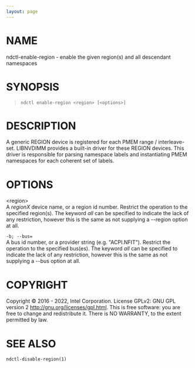 ```yaml
---
layout: page
---
```


# NAME

ndctl-enable-region - enable the given region(s) and all descendant
namespaces

# SYNOPSIS

>     ndctl enable-region <region> [<options>]

# DESCRIPTION

A generic REGION device is registered for each PMEM range /
interleave-set. LIBNVDIMM provides a built-in driver for these REGION
devices. This driver is responsible for parsing namespace labels and
instantiating PMEM namespaces for each coherent set of labels.

# OPTIONS

\<region\>  
A *regionX* device name, or a region id number. Restrict the operation
to the specified region(s). The keyword *all* can be specified to
indicate the lack of any restriction, however this is the same as not
supplying a --region option at all.

`-b; --bus=`  
A bus id number, or a provider string (e.g. "ACPI.NFIT"). Restrict the
operation to the specified bus(es). The keyword *all* can be specified
to indicate the lack of any restriction, however this is the same as not
supplying a --bus option at all.

# COPYRIGHT

Copyright © 2016 - 2022, Intel Corporation. License GPLv2: GNU GPL
version 2 <http://gnu.org/licenses/gpl.html>. This is free software: you
are free to change and redistribute it. There is NO WARRANTY, to the
extent permitted by law.

# SEE ALSO

`ndctl-disable-region(1)`
